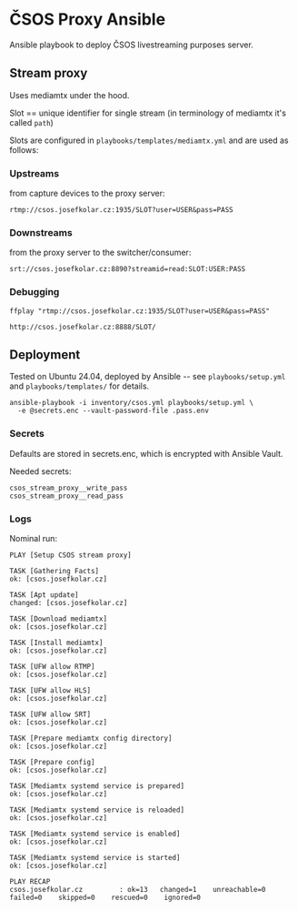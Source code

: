 # ČSOS Proxy Ansible

Ansible playbook to deploy ČSOS livestreaming purposes server.

## Stream proxy

Uses mediamtx under the hood.

Slot == unique identifier for single stream (in terminology of mediamtx it's called `path`)

Slots are configured in `playbooks/templates/mediamtx.yml` and are used as follows:

### Upstreams

from capture devices to the proxy server:

```
rtmp://csos.josefkolar.cz:1935/SLOT?user=USER&pass=PASS
```

### Downstreams

from the proxy server to the switcher/consumer:

```
srt://csos.josefkolar.cz:8890?streamid=read:SLOT:USER:PASS
```

### Debugging

```shell
ffplay "rtmp://csos.josefkolar.cz:1935/SLOT?user=USER&pass=PASS"
```
```
http://csos.josefkolar.cz:8888/SLOT/
```

## Deployment

Tested on Ubuntu 24.04, deployed by Ansible -- see `playbooks/setup.yml` and `playbooks/templates/` for details.

```shell
ansible-playbook -i inventory/csos.yml playbooks/setup.yml \
  -e @secrets.enc --vault-password-file .pass.env
```

### Secrets

Defaults are stored in secrets.enc, which is encrypted with Ansible Vault.

Needed secrets:
```
csos_stream_proxy__write_pass
csos_stream_proxy__read_pass
```

### Logs

Nominal run:

```
PLAY [Setup CSOS stream proxy]

TASK [Gathering Facts]
ok: [csos.josefkolar.cz]

TASK [Apt update]
changed: [csos.josefkolar.cz]

TASK [Download mediamtx]
ok: [csos.josefkolar.cz]

TASK [Install mediamtx]
ok: [csos.josefkolar.cz]

TASK [UFW allow RTMP]
ok: [csos.josefkolar.cz]

TASK [UFW allow HLS]
ok: [csos.josefkolar.cz]

TASK [UFW allow SRT]
ok: [csos.josefkolar.cz]

TASK [Prepare mediamtx config directory]
ok: [csos.josefkolar.cz]

TASK [Prepare config]
ok: [csos.josefkolar.cz]

TASK [Mediamtx systemd service is prepared]
ok: [csos.josefkolar.cz]

TASK [Mediamtx systemd service is reloaded]
ok: [csos.josefkolar.cz]

TASK [Mediamtx systemd service is enabled]
ok: [csos.josefkolar.cz]

TASK [Mediamtx systemd service is started]
ok: [csos.josefkolar.cz]

PLAY RECAP
csos.josefkolar.cz         : ok=13   changed=1    unreachable=0    failed=0    skipped=0    rescued=0    ignored=0
```